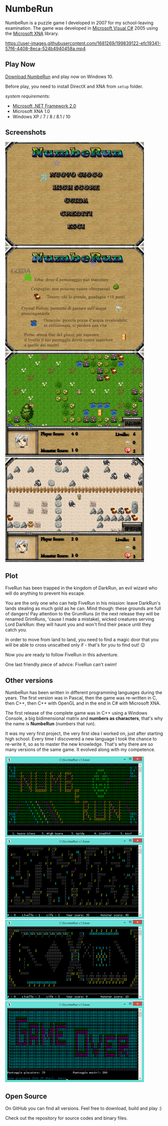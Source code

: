 # NumbeRun

NumbeRun is a puzzle game I developed in 2007 for my school-leaving examination. The game was developed in [Microsoft Visual C#](http://www.visualstudio.com/) 2005 using the [Microsoft XNA](https://it.wikipedia.org/wiki/Microsoft_XNA) library.

https://user-images.githubusercontent.com/1681269/199839122-efc19341-57f6-4408-8eca-524b4940458a.mp4


Play Now
--------

[Download NumbeRun](https://github.com/marcomontalbano/numberun/releases/latest) and play now on Windows 10.

Before play, you need to install DirectX and XNA from `setup` folder.

_system requirements:_

- [Microsoft .NET Framework 2.0](http://www.microsoft.com/it-it/download/details.aspx?id=1639)
- Microsoft XNA 1.0
- Windows XP / 7 / 8 / 8.1 / 10


Screenshots
-----------

![NumbeRun v2 - menu](docs/assets/numberun_2__menu.jpg) ![NumbeRun v2 - guide](docs/assets/numberun_2__guide.jpg) ![NumbeRun v2 - game1](docs/assets/numberun_2__game1.jpg) ![NumbeRun v2 - game2](docs/assets/numberun_2__game2.jpg)


Plot
----

FiveRun has been trapped in the kingdom of DarkRun, an evil wizard who will do anything to prevent his escape.

You are the only one who can help FiveRun in his mission: leave DarkRun's lands stealing as much gold as he can. Mind though: these grounds are full of dangers! Pay attention to the GrumRuns (in the next release they will be renamed GrimRuns, 'cause I made a mistake), wicked creatures serving Lord DarkRun: they will haunt you and won't find their peace until they catch you.

In order to move from land to land, you need to find a magic door that you will be able to cross unscathed only if - that's for you to find out! :wink:

Now you are ready to follow FiveRun in this adventure.

One last friendly piece of advice: FiveRun can't swim!


Other versions
--------------

NumbeRun has been written in different programming languages during the years. The first version was in Pascal, then the game was re-written in C, then C++, then C++ with OpenGL and in the end in C# with Microsoft XNA.

The first release of the complete game was in C++ using a Windows Console, a big bidimensional matrix and **numbers as characters**, that's why the name is **NumbeRun** (numbers that run).

It was my very first project, the very first idea I worked on, just after starting high school. Every time I discovered a new language I took the chance to re-write it, so as to master the new knowledge. That's why there are so many versions of the same game. It evolved along with my competence.

![NumbeRun v1 - menu](docs/assets/numberun_1__menu.jpg) ![NumbeRun v1 - game 1](docs/assets/numberun_1__game1.jpg) ![NumbeRun v1 - game 2](docs/assets/numberun_1__game2.jpg) ![NumbeRun v1 - game over](docs/assets/numberun_1__gameover.jpg)


Open Source
-----------

On GitHub you can find all versions. Feel free to download, build and play :)

Check out the repository for source codes and binary files.
